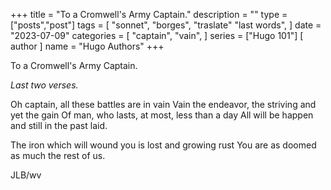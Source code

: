 +++
title = "To a Cromwell's Army Captain."
description = ""
type = ["posts","post"]
tags = [
    "sonnet",
    "borges",
    "traslate"
    "last words",
       ]
date = "2023-07-09"
categories = [
    "captain",
    "vain",
]
series = ["Hugo 101"]
[ author ]
  name = "Hugo Authors"
+++

To a Cromwell's Army Captain.

_Last two verses._


Oh captain, all these battles are in vain
Vain the endeavor, the striving and yet the gain
Of man, who lasts, at most, less than a day
All will be happen and still in the past laid.

The iron which will wound you is lost and growing rust
You are as doomed as much the rest of us.


JLB/wv
